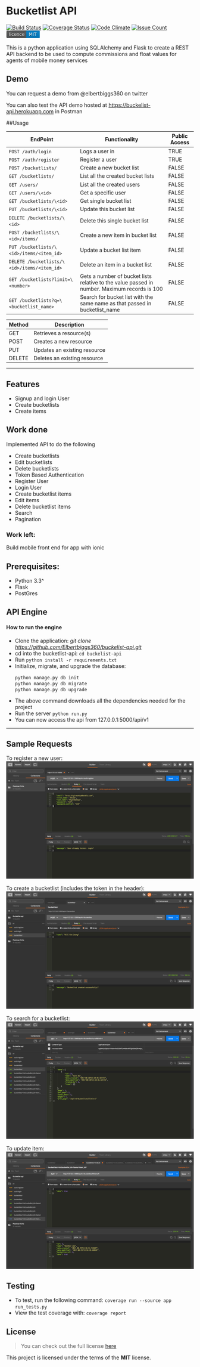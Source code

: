# Bucketlist API

[![Build Status](https://travis-ci.org/Elbertbiggs360/buckelist-api.svg?branch=master)](https://travis-ci.org/Elbertbiggs360/buckelist-api)
[![Coverage Status](https://coveralls.io/repos/github/Elbertbiggs360/buckelist-api/badge.svg?branch=master)](https://coveralls.io/github/Elbertbiggs360/buckelist-api?branch=master)
[![Code Climate](https://codeclimate.com/github/Elbertbiggs360/buckelist-api/badges/gpa.svg)](https://codeclimate.com/github/Elbertbiggs360/buckelist-api)
[![Issue Count](https://codeclimate.com/github/Elbertbiggs360/buckelist-api/badges/issue_count.svg)](https://codeclimate.com/github/Elbertbiggs360/buckelist-api)
![MIT License](https://github.com/Elbertbiggs360/buckelist-api/blob/master/mit.png)

This is a python application using SQLAlchemy and Flask 
to create a REST API backend to be used to compute commissions and float values
for agents of mobile money services

## Demo
You can request a demo from @elbertbiggs360 on twitter

You can also test the API demo hosted at https://buckelist-api.herokuapp.com in Postman

##Usage

| EndPoint | Functionality | Public Access |
| -------- | ------------- | ------------- |
| `POST /auth/login`| Logs a user in | TRUE |
| `POST /auth/register`| Register a user | TRUE |
| `POST /bucketlists/`| Create a new bucket list | FALSE |
| `GET /bucketlists/`| List all the created bucket lists | FALSE |
| `GET /users/`| List all the created users | FALSE |
| `GET /users/\<id>`| Get a specific user | FALSE |
| `GET /bucketlists/\<id>`| Get single bucket list | FALSE |
| `PUT /bucketlists/\<id>`| Update this bucket list | FALSE |
| `DELETE /bucketlists/\<id>`| Delete this single bucket list | FALSE |
| `POST /bucketlists/\<id>/items/`| Create a new item in bucket list | FALSE |
| `PUT /bucketlists/\<id>/items/<item_id>`| Update a bucket list item | FALSE |
| `DELETE /bucketlists/\<id>/items/<item_id>`| Delete an item in a bucket list | FALSE |
| `GET /bucketlists?limit=\<number>`| Gets a number of bucket lists relative to the value passed in number. Maximum records is 100 | FALSE |
| `GET /bucketlists?q=\<bucketlist_name>`| Search for bucket list with the same name as that passed in bucketlist_name | FALSE |

| Method | Description |
|------- | ----------- |
| GET | Retrieves a resource(s) |
| POST | Creates a new resource |
| PUT | Updates an existing resource |
| DELETE | Deletes an existing resource |

---

## Features
- Signup and login User
- Create bucketlists
- Create items

## Work done
Implemented API to do the following
* Create bucketlists
* Edit bucketlists
* Delete bucketlists
* Token Based Authentication
* Register User
* Login User
* Create bucketlist items
* Edit items
* Delete bucketlist items
* Search
* Pagination

### Work left:
Build mobile front end for app with ionic

## Prerequisites:
* Python 3.3^
* Flask
* PostGres

## API Engine

#### How to run the engine
* Clone the application: *git clone https://github.com/Elbertbiggs360/buckelist-api.git*
* cd into the bucketlist-api: `cd buckelist-api`
* Run `python install -r requirements.txt`
* Initialize, migrate, and upgrade the database:
    ```
    python manage.py db init
    python manage.py db migrate
    python manage.py db upgrade
    ```
* The above command downloads all the dependencies needed for the project
* Run the server `python run.py`
* You can now access the api from 127.0.0.1:5000/api/v1

---

## Sample Requests

To register a new user:
![User Registration](https://github.com/elbertbiggs360/buckelist-api/blob/master/assets/screenshots/register.png)

To create a bucketlist (includes the token in the header):
![User Login](https://github.com/elbertbiggs360/buckelist-api/blob/master/assets/screenshots/create_bucketlist.png)

To search for a bucketlist:
![Searching for a bucketlist](https://github.com/elbertbiggs360/buckelist-api/blob/master/assets/screenshots/search.png)

To update item:
![Updating an item](https://github.com/elbertbiggs360/buckelist-api/blob/master/assets/screenshots/update_item.png)

## Testing
- To test, run the following command: ```coverage run --source app run_tests.py```
- View the test coverage with: ``` coverage report ```

## License
>You can check out the full license [here](https://github.com/Elbertbiggs360/buckelist-api/blob/master/LICENSE)

This project is licensed under the terms of the **MIT** license.